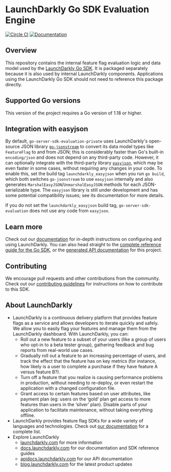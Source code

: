 # LaunchDarkly Go SDK Evaluation Engine

[![Circle CI](https://circleci.com/gh/launchdarkly/go-server-sdk-evaluation.svg?style=shield)](https://circleci.com/gh/launchdarkly/go-server-sdk-evaluation) [![Documentation](https://img.shields.io/static/v1?label=go.dev&message=reference&color=00add8)](https://pkg.go.dev/github.com/launchdarkly/go-server-sdk-evaluation/v3)

## Overview

This repository contains the internal feature flag evaluation logic and data model used by the [LaunchDarkly Go SDK](https://github.com/launchdarkly/go-server-sdk). It is packaged separately because it is also used by internal LaunchDarkly components. Applications using the LaunchDarkly Go SDK should not need to reference this package directly.

## Supported Go versions

This version of the project requires a Go version of 1.18 or higher.

## Integration with easyjson

By default, `go-server-sdk-evaluation-private` uses LaunchDarkly's open-source JSON library [`go-jsonstream`](https://github.com/launchdarkly/go-jsonstream) to convert its data model types like `FeatureFlag` to and from JSON; this is considerably faster than Go's built-in `encoding/json` and does not depend on any third-party code. However, it can optionally integrate with the third-party library [`easyjson`](https://github.com/mailru/easyjson), which may be even faster in some cases, without requiring any changes in your code. To enable this, set the build tag `launchdarkly_easyjson` when you run `go build`, which both switches `go-jsonstream` to use `easyjson` internally and also generates `MarshalEasyJSON`/`UnmarshalEasyJSON` methods for each JSON-serializable type. The `easyjson` library is still under development and has some potential compatibility issues; see its documentation for more details.

If you do not set the `launchdarkly_easyjson` build tag, `go-server-sdk-evaluation` does not use any code from `easyjson`.

## Learn more

Check out our [documentation](http://docs.launchdarkly.com) for in-depth instructions on configuring and using LaunchDarkly. You can also head straight to the [complete reference guide for the Go SDK](http://docs.launchdarkly.com/docs/go-sdk-reference), or the [generated API documentation](https://pkg.go.dev/github.com/launchdarkly/go-server-sdk-evaluation/v3) for this project.

## Contributing

We encourage pull requests and other contributions from the community. Check out our [contributing guidelines](CONTRIBUTING.md) for instructions on how to contribute to this SDK.

## About LaunchDarkly

* LaunchDarkly is a continuous delivery platform that provides feature flags as a service and allows developers to iterate quickly and safely. We allow you to easily flag your features and manage them from the LaunchDarkly dashboard.  With LaunchDarkly, you can:
    * Roll out a new feature to a subset of your users (like a group of users who opt-in to a beta tester group), gathering feedback and bug reports from real-world use cases.
    * Gradually roll out a feature to an increasing percentage of users, and track the effect that the feature has on key metrics (for instance, how likely is a user to complete a purchase if they have feature A versus feature B?).
    * Turn off a feature that you realize is causing performance problems in production, without needing to re-deploy, or even restart the application with a changed configuration file.
    * Grant access to certain features based on user attributes, like payment plan (eg: users on the ‘gold’ plan get access to more features than users in the ‘silver’ plan). Disable parts of your application to facilitate maintenance, without taking everything offline.
* LaunchDarkly provides feature flag SDKs for a wide variety of languages and technologies. Check out [our documentation](https://docs.launchdarkly.com/docs) for a complete list.
* Explore LaunchDarkly
    * [launchdarkly.com](https://www.launchdarkly.com/ "LaunchDarkly Main Website") for more information
    * [docs.launchdarkly.com](https://docs.launchdarkly.com/  "LaunchDarkly Documentation") for our documentation and SDK reference guides
    * [apidocs.launchdarkly.com](https://apidocs.launchdarkly.com/  "LaunchDarkly API Documentation") for our API documentation
    * [blog.launchdarkly.com](https://blog.launchdarkly.com/  "LaunchDarkly Blog Documentation") for the latest product updates
